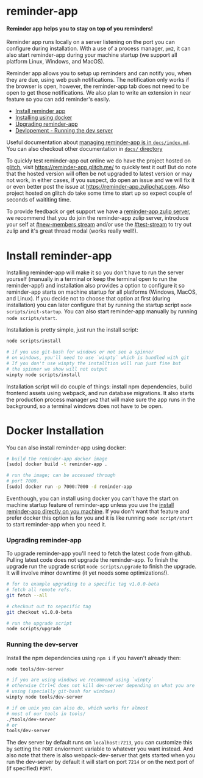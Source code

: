 # reminder-app

#### Reminder app helps you to stay on top of you reminders!

Reminder app runs locally on a server listening on the
port you can configure during installation. With a use
of a process manager, `pm2`, it can also start reminder-app
during your machine startup (we support all platform
Linux, Windows, and MacOS).

Reminder app allows you to setup up reminders and can notify you,
when they are due, using web push notifications. The notification only
works if the browser is open, however, the reminder-app tab does not need to
be open to get those notifications. We also plan to write an extension
in near feature so you can add reminder's easily.

  * [Install reminder app](#install-reminder-app)
  * [Installing using docker](#docker-installation)
  * [Upgrading reminder-app](#upgrading-reminder-app)
  * [Devlopement - Running the dev server](#running-the-dev-server)

Useful documentation about [managing reminder-app is in `docs/index.md`](docs/index.md).
You can also checkout other documentation in [`docs/` directory](docs/)

To quickly test reminder-app out online we do have the project hosted on [glitch](https://glitch.com),
visit https://reminder-app.glitch.me/ to quickly test it out! But do note that the hosted version
will often be not upgraded to latest version or may not work, in either cases, if you suspect, do open
an issue and we will fix it or even better post the issue at https://reminder-app.zulipchat.com.
Also project hosted on glitch do take some time to start up so expect couple of seconds of waititing time.

To provide feedback or get support we have a [reminder-app zulip server](https://reminder-app.zulipchat.com),
we recommend that you do join the reminder-app zulip server, introduce your self at
[#new-members stream](https://reminder-app.zulipchat.com/#narrow/stream/141123-new-members) and/or use the
[#test-stream](https://reminder-app.zulipchat.com/#narrow/stream/141125-test-stream) to try out zulip
and it's great thread modal (works really well!).

# Install reminder-app

Installing reminder-app will make it so you don't have to run
the server yourself (manually in a terminal or keep the terminal open to run the reminder-app!)
and installation also provides a option to configure
it so reminder-app starts on machine startup for all platforms (Windows,
MacOS, and Linux). If you decide not to choose that option at first
(during installation) you can later configure that by running the startup script
`node scripts/init-startup`. You can also start reminder-app manually by running
`node scripts/start`.

Installation is pretty simple, just run the install script:
```bash
node scripts/install

# if you use git-bash for windows or not see a spinner
# on windows, you'll need to use `winpty` which is bundled with git
# If you don't use winpty the installtion will run just fine but
# the spinner we show will not output
winpty node scripts/install
```

Installation script will do couple of things: install npm dependencies, build
frontend assets using webpack, and run database migrations. It also
starts the production process manager `pm2` that will make sure the app
runs in the background, so a terminal windows does not have to be open.

# Docker Installation

You can also install reminder-app using docker:
```bash
# build the reminder-app docker image
[sudo] docker build -t reminder-app .

# run the image; can be accessed through
# port 7000.
[sudo] docker run -p 7000:7000 -d reminder-app
```

Eventhough, you can install using docker you can't have
the start on machine startup feature of reminder-app unless
you use the [install reminder-app directly on you machine](#install-reminder-app).
If you don't want that feature and prefer docker this option
is for you and it is like running `node script/start` to start
reminder-app when you need it.

### Upgrading reminder-app

To upgrade reminder-app you'll need to fetch the latest
code from github. Pulling latest code does not upgrade the
reminder-app. To finish the upgrade run the upgrade script
`node scripts/upgrade` to finish the upgrade. It will involve
minor downtime (it yet needs some optimizations!).

```bash
# for to example upgrading to a specific tag v1.0.0-beta
# fetch all remote refs.
git fetch --all

# checkout out to sepecific tag
git checkout v1.0.0-beta

# run the upgrade script
node scripts/upgrade
```

### Running the dev-server

Install the npm dependencies using `npm i` if you haven't already then:
```bash
node tools/dev-server

# if you are using windows we recommend using `winpty`
# otherwise Ctrl+C does not kill dev-server depending on what you are
# using (specially git-bash for windows)
winpty node tools/dev-server

# if on unix you can also do, which works for almost
# most of our tools in tools/
./tools/dev-server
# or
tools/dev-server
```

The dev server by default runs on `localhost:7213`, you can
customize this by setting the `PORT` enviorment variable to
whatever you want instead. And also note that there is also
webpack-dev-server that gets started when you run the dev-server
by default it will start on port `7214` or on the next port of (if
specified) `PORT`.
